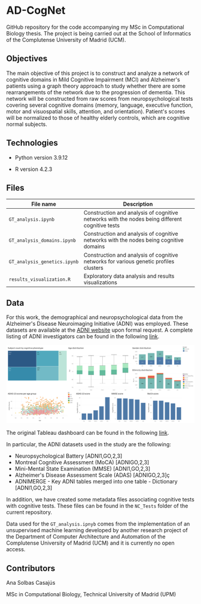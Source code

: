 # AD-CogNet

GitHub repository for the code accompanying my MSc in Computational Biology thesis. The project is being carried out at the School of Informatics of the Complutense University of Madrid (UCM). 

## Objectives

The main objective of this project is to construct and analyze a network of cognitive domains in Mild Cognitive Impairment (MCI) and Alzheimer's patients using a graph theory approach to study whether there are some rearrangements of the network due to the progression of dementia. This network will be constructed from raw scores from neuropsychological tests covering several cognitive domains (memory, language, executive function, motor and visuospatial skills, attention, and orientation). Patient's scores will be normalized to those of healthy elderly controls, which are cognitive normal subjects. 

## Technologies

- Python version 3.9.12

- R version 4.2.3

## Files

| File name | Description |
| --- | --- |
| `GT_analysis.ipynb` | Construction and analysis of cognitive networks with the nodes being different cognitive tests |
| `GT_analysis_domains.ipynb` | Construction and analysis of cognitive networks with the nodes being cognitive domains |
| `GT_analysis_genetics.ipynb` | Construction and analysis of cognitive networks for various genetic profiles clusters |
| `results_visualization.R` | Exploratory data analysis and results visualizations |

## Data 

For this work, the demographical and neuropsychological data from the Alzheimer's Disease Neuroimaging Initiative (ADNI) was employed. These datasets are available at the [ADNI website](https://adni.loni.usc.edu/) upon formal request. A complete listing of ADNI investigators can be found in the following [link](http://adni.loni.usc.edu/wp-content/uploads/how_to_apply/ADNI_Acknowledgement_List.pdf).

![plot](./Figures/EDA_Dashboard.png)

The original Tableau dashboard can be found in the following [link](https://public.tableau.com/views/AD-CogNet/Dashboard1?:language=es-ES&publish=yes&:display_count=n&:origin=viz_share_link). 

In particular, the ADNI datasets used in the study are the following:

- Neuropsychological Battery [ADNI1,GO,2,3]
- Montreal Cognitive Assessment (MoCA) [ADNIGO,2,3]
- Mini-Mental State Examination (MMSE) [ADNI1,GO,2,3]
- Alzheimer's Disease Assessment Scale (ADAS) [ADNIGO,2,3]ç
- ADNIMERGE - Key ADNI tables merged into one table - Dictionary [ADNI1,GO,2,3]

In addition, we have created some metadata files associating cognitive tests with cognitive tests. These files can be found in the `NC_Tests` folder of the current repository. 

Data used for the `GT_analysis.ipnyb` comes from the implementation of an unsupervised machine learning developed by another research project of the Department of Computer Architecture and Automation of the Complutense University of Madrid (UCM) and it is currently no open access. 

## Contributors

Ana Solbas Casajús

MSc in Computational Biology, Technical University of Madrid (UPM)
